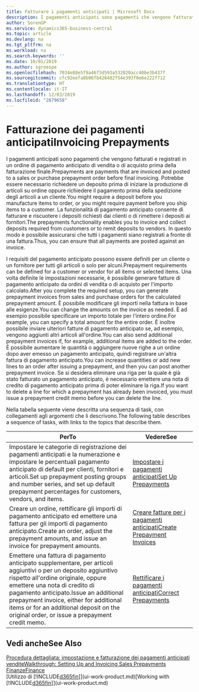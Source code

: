 ```yaml
---
title: Fatturare i pagamenti anticipati | Microsoft Docs
description: I pagamenti anticipati sono pagamenti che vengono fatturati e registrati in un ordine di pagamento anticipato di vendita o di acquisto prima della fatturazione finale. Potrebbe essere necessario richiedere un deposito prima di iniziare la produzione di articoli su ordine oppure richiedere il pagamento prima della spedizione degli articoli a un cliente. La funzionalità di pagamento anticipato consente di fatturare e riscuotere i depositi richiesti dai clienti o di rimettere i depositi ai fornitori. In questo modo è possibile assicurarsi che tutti i pagamenti siano registrati a fronte di una fattura.
author: SorenGP
ms.service: dynamics365-business-central
ms.topic: article
ms.devlang: na
ms.tgt_pltfrm: na
ms.workload: na
ms.search.keywords: ''
ms.date: 10/01/2019
ms.author: sgroespe
ms.openlocfilehash: 7034e88e5f9a46f3d593a532020acc40be3b437f
ms.sourcegitcommit: cfc92eefa8b06fb426482f54e393f0e6e222f712
ms.translationtype: HT
ms.contentlocale: it-IT
ms.lasthandoff: 12/03/2019
ms.locfileid: "2879658"
---
```

# <a name="invoicing-prepayments"></a><span data-ttu-id="20885-106">Fatturazione dei pagamenti anticipati</span><span class="sxs-lookup"><span data-stu-id="20885-106">Invoicing Prepayments</span></span>
<span data-ttu-id="20885-107">I pagamenti anticipati sono pagamenti che vengono fatturati e registrati in un ordine di pagamento anticipato di vendita o di acquisto prima della fatturazione finale.</span><span class="sxs-lookup"><span data-stu-id="20885-107">Prepayments are payments that are invoiced and posted to a sales or purchase prepayment order before final invoicing.</span></span> <span data-ttu-id="20885-108">Potrebbe essere necessario richiedere un deposito prima di iniziare la produzione di articoli su ordine oppure richiedere il pagamento prima della spedizione degli articoli a un cliente.</span><span class="sxs-lookup"><span data-stu-id="20885-108">You might require a deposit before you manufacture items to order, or you might require payment before you ship items to a customer.</span></span> <span data-ttu-id="20885-109">La funzionalità di pagamento anticipato consente di fatturare e riscuotere i depositi richiesti dai clienti o di rimettere i depositi ai fornitori.</span><span class="sxs-lookup"><span data-stu-id="20885-109">The prepayments functionality enables you to invoice and collect deposits required from customers or to remit deposits to vendors.</span></span> <span data-ttu-id="20885-110">In questo modo è possibile assicurarsi che tutti i pagamenti siano registrati a fronte di una fattura.</span><span class="sxs-lookup"><span data-stu-id="20885-110">Thus, you can ensure that all payments are posted against an invoice.</span></span>  

 <span data-ttu-id="20885-111">I requisiti del pagamento anticipato possono essere definiti per un cliente o un fornitore per tutti gli articoli o solo per alcuni.</span><span class="sxs-lookup"><span data-stu-id="20885-111">Prepayment requirements can be defined for a customer or vendor for all items or selected items.</span></span> <span data-ttu-id="20885-112">Una volta definite le impostazioni necessarie, è possibile generare fatture di pagamento anticipato da ordini di vendita o di acquisto per l'importo calcolato.</span><span class="sxs-lookup"><span data-stu-id="20885-112">After you complete the required setup, you can generate prepayment invoices from sales and purchase orders for the calculated prepayment amount.</span></span> <span data-ttu-id="20885-113">È possibile modificare gli importi nella fattura in base alle esigenze.</span><span class="sxs-lookup"><span data-stu-id="20885-113">You can change the amounts on the invoice as needed.</span></span> <span data-ttu-id="20885-114">È ad esempio possibile specificare un importo totale per l'intero ordine.</span><span class="sxs-lookup"><span data-stu-id="20885-114">For example, you can specify a total amount for the entire order.</span></span> <span data-ttu-id="20885-115">È inoltre possibile inviare ulteriori fatture di pagamento anticipato se, ad esempio, vengono aggiunti altri articoli all'ordine.</span><span class="sxs-lookup"><span data-stu-id="20885-115">You can also send additional prepayment invoices if, for example, additional items are added to the order.</span></span> <span data-ttu-id="20885-116">È possibile aumentare le quantità o aggiungere nuove righe a un ordine dopo aver emesso un pagamento anticipato, quindi registrare un'altra fattura di pagamento anticipato.</span><span class="sxs-lookup"><span data-stu-id="20885-116">You can increase quantities or add new lines to an order after issuing a prepayment, and then you can post another prepayment invoice.</span></span> <span data-ttu-id="20885-117">Se si desidera eliminare una riga per la quale è già stato fatturato un pagamento anticipato, è necessario emettere una nota di credito di pagamento anticipato prima di poter eliminare la riga.</span><span class="sxs-lookup"><span data-stu-id="20885-117">If you want to delete a line for which a prepayment has already been invoiced, you must issue a prepayment credit memo before you can delete the line.</span></span>  

 <span data-ttu-id="20885-118">Nella tabella seguente viene descritta una sequenza di task, con collegamenti agli argomenti che li descrivono.</span><span class="sxs-lookup"><span data-stu-id="20885-118">The following table describes a sequence of tasks, with links to the topics that describe them.</span></span>

|<span data-ttu-id="20885-119">**Per**</span><span class="sxs-lookup"><span data-stu-id="20885-119">**To**</span></span>|<span data-ttu-id="20885-120">**Vedere**</span><span class="sxs-lookup"><span data-stu-id="20885-120">**See**</span></span>|  
|------------|-------------|  
|<span data-ttu-id="20885-121">Impostare le categorie di registrazione dei pagamenti anticipati e la numerazione e impostare le percentuali pagamento anticipato di default per clienti, fornitori e articoli.</span><span class="sxs-lookup"><span data-stu-id="20885-121">Set up prepayment posting groups and number series, and set up default prepayment percentages for customers, vendors, and items.</span></span>|[<span data-ttu-id="20885-122">Impostare i pagamenti anticipati</span><span class="sxs-lookup"><span data-stu-id="20885-122">Set Up Prepayments</span></span>](finance-set-up-prepayments.md)|
|<span data-ttu-id="20885-123">Creare un ordine, rettificare gli importi di pagamento anticipato ed emettere una fattura per gli importi di pagamento anticipato.</span><span class="sxs-lookup"><span data-stu-id="20885-123">Create an order, adjust the prepayment amounts, and issue an invoice for prepayment amounts.</span></span>|[<span data-ttu-id="20885-124">Creare fatture per i pagamenti anticipati</span><span class="sxs-lookup"><span data-stu-id="20885-124">Create Prepayment Invoices</span></span>](finance-how-to-create-prepayment-invoices.md)|  
|<span data-ttu-id="20885-125">Emettere una fattura di pagamento anticipato supplementare, per articoli aggiuntivi o per un deposito aggiuntivo rispetto all'ordine originale, oppure emettere una nota di credito di pagamento anticipato.</span><span class="sxs-lookup"><span data-stu-id="20885-125">Issue an additional prepayment invoice, either for additional items or for an additional deposit on the original order, or issue a prepayment credit memo.</span></span>|[<span data-ttu-id="20885-126">Rettificare i pagamenti anticipati</span><span class="sxs-lookup"><span data-stu-id="20885-126">Correct Prepayments</span></span>](finance-how-to-correct-prepayments.md)|  

## <a name="see-also"></a><span data-ttu-id="20885-127">Vedi anche</span><span class="sxs-lookup"><span data-stu-id="20885-127">See Also</span></span>  
[<span data-ttu-id="20885-128">Procedura dettagliata: impostazione e fatturazione dei pagamenti anticipati vendite</span><span class="sxs-lookup"><span data-stu-id="20885-128">Walkthrough: Setting Up and Invoicing Sales Prepayments</span></span>](walkthrough-setting-up-and-invoicing-sales-prepayments.md)  
[<span data-ttu-id="20885-129">Finanze</span><span class="sxs-lookup"><span data-stu-id="20885-129">Finance</span></span>](finance.md)  
<span data-ttu-id="20885-130">[Utilizzo di [!INCLUDE[d365fin](includes/d365fin_md.md)]](ui-work-product.md)</span><span class="sxs-lookup"><span data-stu-id="20885-130">[Working with [!INCLUDE[d365fin](includes/d365fin_md.md)]](ui-work-product.md)</span></span>
